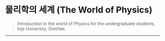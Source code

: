 # 물리학의 세계 (The World of Physics)

> Introduction to the world of Physics for the undergraduate students, Inje University, GimHae.

---

